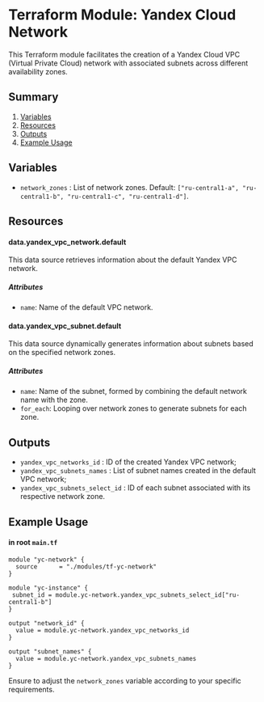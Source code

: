 
# Terraform Module: Yandex Cloud Network

This Terraform module facilitates the creation of a Yandex Cloud VPC (Virtual Private Cloud) network with associated subnets across different availability zones.

## Summary

1. [Variables](#variables)
2. [Resources](#resources)
3. [Outputs](#outputs)
4. [Example Usage](#example-usage)

## Variables

- `network_zones` : List of network zones. Default: `["ru-central1-a", "ru-central1-b", "ru-central1-c", "ru-central1-d"]`.

## Resources

#### data.yandex_vpc_network.default
This data source retrieves information about the default Yandex VPC network.

##### Attributes


- `name`: Name of the default VPC network.

#### data.yandex_vpc_subnet.default
This data source dynamically generates information about subnets based on the specified network zones.

##### Attributes

- `name`: Name of the subnet, formed by combining the default network name with the zone.
- `for_each`: Looping over network zones to generate subnets for each zone.

## Outputs

- `yandex_vpc_networks_id` : ID of the created Yandex VPC network;
- `yandex_vpc_subnets_names` : List of subnet names created in the default VPC network;
- `yandex_vpc_subnets_select_id` : ID of each subnet associated with its respective network zone.

## Example Usage

#### in root `main.tf`

```HCL
module "yc-network" {
  source      = "./modules/tf-yc-network"
}

module "yc-instance" {
 subnet_id = module.yc-network.yandex_vpc_subnets_select_id["ru-central1-b"]
}

output "network_id" {
  value = module.yc-network.yandex_vpc_networks_id
}

output "subnet_names" {
  value = module.yc-network.yandex_vpc_subnets_names
}

```
Ensure to adjust the `network_zones` variable according to your specific requirements.




